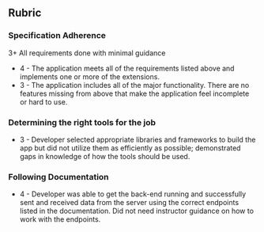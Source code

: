 ## Rubric
### Specification Adherence
3+ All requirements done with minimal guidance
- 4 - The application meets all of the requirements listed above and implements one or more of the extensions.
- 3 - The application includes all of the major functionality. There are no features missing from above that make the application feel incomplete or hard to use.


### Determining the right tools for the job
- 3 - Developer selected appropriate libraries and frameworks to build the app but did not utilize them as efficiently as possible; demonstrated gaps in knowledge of how the tools should be used.

### Following Documentation
- 4 - Developer was able to get the back-end running and successfully sent and received data from the server using the correct endpoints listed in the documentation. Did not need instructor guidance on how to work with the endpoints.
  
